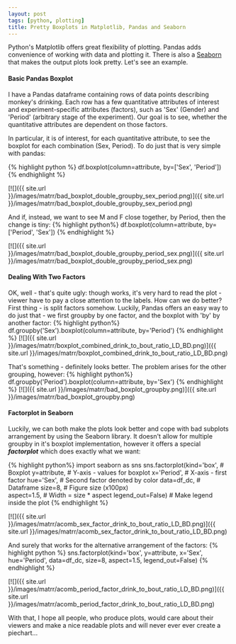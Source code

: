 ```yaml
---
layout: post
tags: [python, plotting]
title: Pretty Boxplots in Matplotlib, Pandas and Seaborn
---
```

Python's Matplotlib offers great flexibility of plotting. Pandas adds convenience of working with data and plotting it. There is also a [Seaborn](https://stanford.edu/~mwaskom/software/seaborn/) that makes the output plots look pretty. Let's see an example.

#### Basic Pandas Boxplot

I have a Pandas dataframe containing rows of data points describing monkey's drinking. Each row has a few quantitative attributes of interest and experiment-specific attributes (factors), such as 'Sex' (Gender) and 'Period' (arbitrary stage of the experiment). Our goal is to see, whether the quantitative attributes are dependent on those factors.

In particular, it is of interest, for each quantitative attribute, to see the boxplot for each combination (Sex, Period). To do just that is very simple with pandas:

{% highlight python %}
df.boxplot(column=attribute, by=['Sex', 'Period'])
{% endhighlight %}

[![]({{ site.url }}/images/matrr/bad_boxplot_double_groupby_sex_period.png)]({{ site.url }}/images/matrr/bad_boxplot_double_groupby_sex_period.png)

And if, instead, we want to see M and F close together, by Period, then the change is tiny:
{% highlight python%}
df.boxplot(column=attribute, by=['Period', 'Sex'])
{% endhighlight %}

[![]({{ site.url }}/images/matrr/bad_boxplot_double_groupby_period_sex.png)]({{ site.url }}/images/matrr/bad_boxplot_double_groupby_period_sex.png)

#### Dealing With Two Factors
OK, well - that's quite ugly: though works, it's very hard to read the plot - viewer have to pay a close attention to the labels. How can we do better? First thing - is split factors somehow. Luckily, Pandas offers an easy way to do just that - we first groupby by one factor, and the boxplot with 'by' by another factor:
{% highlight python%}
df.groupby('Sex').boxplot(column=attribute, by='Period')
{% endhighlight %}
[![]({{ site.url }}/images/matrr/boxplot_combined_drink_to_bout_ratio_LD_BD.png)]({{ site.url }}/images/matrr/boxplot_combined_drink_to_bout_ratio_LD_BD.png)

That's something - definitely looks better. The problem arises for the other grouping, however:
{% highlight python%}
df.groupby('Period').boxplot(column=attribute, by='Sex')
{% endhighlight %}
[![]({{ site.url }}/images/matrr/bad_boxplot_groupby.png)]({{ site.url }}/images/matrr/bad_boxplot_groupby.png)
#### Factorplot in Seaborn
Luckily, we can both make the plots look better and cope with bad subplots arrangement by using the Seaborn library. It doesn't allow for multiple groupby in it's boxplot implementation, however it offers a special ***factorplot*** which does exactly what we want:

{% highlight python%}
import seaborn as sns
sns.factorplot(kind='box',        # Boxplot
               y=attribute,       # Y-axis - values for boxplot
               x='Period',        # X-axis - first factor
               hue='Sex',         # Second factor denoted by color
               data=df_dc,        # Dataframe 
               size=8,            # Figure size (x100px)      
               aspect=1.5,        # Width = size * aspect 
               legend_out=False)  # Make legend inside the plot
{% endhighlight %}

[![]({{ site.url }}/images/matrr/acomb_sex_factor_drink_to_bout_ratio_LD_BD.png)]({{ site.url }}/images/matrr/acomb_sex_factor_drink_to_bout_ratio_LD_BD.png)

And surely that works for the alternative arrangement of the factors:
{% highlight python %}
sns.factorplot(kind='box', y=attribute, x='Sex', hue='Period',
               data=df_dc, size=8, aspect=1.5, legend_out=False) 
{% endhighlight %}

[![]({{ site.url }}/images/matrr/acomb_period_factor_drink_to_bout_ratio_LD_BD.png)]({{ site.url }}/images/matrr/acomb_period_factor_drink_to_bout_ratio_LD_BD.png)

With that, I hope all people, who produce plots, would care about their viewers and make a nice readable plots and will never ever ever create a piechart...
